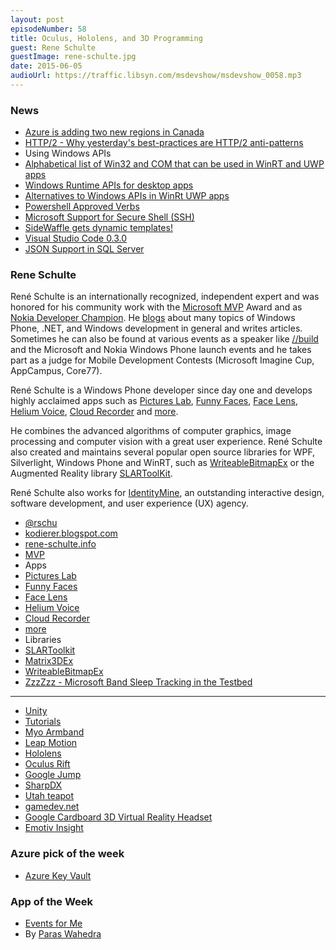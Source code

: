 ```yaml
---
layout: post
episodeNumber: 58
title: Oculus, Hololens, and 3D Programming
guest: Rene Schulte
guestImage: rene-schulte.jpg
date: 2015-06-05
audioUrl: https://traffic.libsyn.com/msdevshow/msdevshow_0058.mp3
---
```


### News

 - [Azure is adding two new regions in Canada](http://msdv.sh/1K9bokE)
 - [HTTP/2 - Why yesterday's best-practices are HTTP/2 anti-patterns](https://docs.google.com/presentation/d/1r7QXGYOLCh4fcUq0jDdDwKJWNqWK1o4xMtYpKZCJYjM/present?slide=id.p19)
 - Using Windows APIs
  - [Alphabetical list of Win32 and COM that can be used in WinRT and UWP apps](https://msdn.microsoft.com/en-us/library/windows/apps/dn424765.aspx)
  - [Windows Runtime APIs for desktop apps](https://msdn.microsoft.com/en-us/library/windows/desktop/dn554295%28v=vs.85%29.aspx)
  - [Alternatives to Windows APIs in WinRt UWP apps](https://msdn.microsoft.com/en-us/library/windows/apps/hh464945.aspx)
 - [Powershell Approved Verbs](https://msdn.microsoft.com/en-us/library/ms714428%28v=vs.85%29.aspx)
 - [Microsoft Support for Secure Shell (SSH)](http://blogs.msdn.com/b/powershell/archive/2015/06/03/looking-forward-microsoft-support-for-secure-shell-ssh.aspx)
 - [SideWaffle gets dynamic templates!](http://msdv.sh/1Q982mR)
 - [Visual Studio Code 0.3.0](https://code.visualstudio.com/Updates)
 - [JSON Support in SQL Server](http://www.infoq.com/news/2015/05/SQL-Server-JSON)

### Rene Schulte 

René Schulte is an internationally recognized, independent expert and
was honored for his community work with the [Microsoft MVP](http://mvp.microsoft.com/en-US/findanmvp/Pages/profile.aspx?MVPID=a045a803-b9e7-4bda-8209-648068e8b2ee)
Award and as [Nokia Developer Champion](https://www.developer.nokia.com/Profile/?u=teichgraf). He
[blogs](http://blog.rene-schulte.info/) about many topics of Windows Phone, .NET, and Windows development in general and writes articles. Sometimes he can also be found at various events as a speaker like
[//build](http://www.buildwindows.com/) and the Microsoft and Nokia Windows Phone launch events and he takes part as a judge for Mobile Development Contests (Microsoft Imagine Cup, AppCampus, Core77).

René Schulte is a Windows Phone developer since day one and develops highly acclaimed apps such as [Pictures Lab](http://bit.ly/PicLabWp), [Funny Faces](http://bit.ly/FunnyFacesWp7), [Face Lens](http://www.windowsphone.com/s?appid=69a2cb09-53e1-477e-a8d7-d3093cff287b), [Helium Voice](http://windowsphone.com/s?appid=da4c75d6-df50-e011-854c-00237de2db9e), [Cloud Recorder](http://bit.ly/CloudRecorderWp7) and [more](http://www.windowsphone.com/en-US/publishers/Schulte%20Software%20Development).

He combines the advanced algorithms of computer graphics, image processing and computer vision with a great user experience. René Schulte also created and maintains several popular open source libraries for WPF, Silverlight, Windows Phone and WinRT, such as [WriteableBitmapEx](http://writeablebitmapex.codeplex.com/) or the Augmented Reality library [SLARToolKit](http://slartoolkit.codeplex.com/).

René Schulte also works for [IdentityMine](http://www.identitymine.com/), an outstanding interactive
design, software development, and user experience (UX) agency.

 - [@rschu](https://twitter.com/rschu)
 - [kodierer.blogspot.com](http://kodierer.blogspot.com/)
 - [rene-schulte.info](http://rene-schulte.info/)
 - [MVP](http://mvp.microsoft.com/en-us/mvp/Rene%20Schulte-4028386)
 - Apps
  - [Pictures Lab](http://bit.ly/PicLabWp)
  - [Funny Faces](http://bit.ly/FunnyFacesWp7)
  - [Face Lens](http://www.windowsphone.com/s?appid=69a2cb09-53e1-477e-a8d7-d3093cff287b)
  - [Helium Voice](http://windowsphone.com/s?appid=da4c75d6-df50-e011-854c-00237de2db9e)
  - [Cloud Recorder](http://bit.ly/CloudRecorderWp7)
  - [more](http://www.windowsphone.com/en-US/publishers/Schulte%20Software%20Development)
 - Libraries
  - [SLARToolkit](http://slartoolkit.codeplex.com/)
  - [Matrix3DEx](http://matrix3dex.codeplex.com/)
  - [WriteableBitmapEx](http://writeablebitmapex.codeplex.com/)
 - [ZzzZzz - Microsoft Band Sleep Tracking in the Testbed](http://kodierer.blogspot.com/2015/05/zzzzzz-microsoft-band-sleep-tracking-in.html)

-------------

 - [Unity](http://unity3d.com/)
  - [Tutorials](http://unity3d.com/learn/tutorials/modules)
 - [Myo Armband](https://www.thalmic.com/myo/)
 - [Leap Motion](https://www.leapmotion.com/)
 - [Hololens](http://www.microsoft.com/microsoft-hololens/en-us)
 - [Oculus Rift](https://www.oculus.com/rift/)
 - [Google Jump](https://www.google.com/get/cardboard/jump/)
 - [SharpDX](http://sharpdx.org/)
 - [Utah teapot](http://en.wikipedia.org/wiki/Utah_teapot)
 - [gamedev.net](http://www.gamedev.net/page/index.html)
 - [Google Cardboard 3D Virtual Reality Headset](http://www.amazon.com/Cardboard-Smartphones-immersive-experience-Adjustable/dp/B00S6EIIPQ/)
 - [Emotiv Insight](http://emotiv.com/insight.php)
 
### Azure pick of the week

 - [Azure Key Vault](https://azure.microsoft.com/en-us/documentation/articles/key-vault-whatis/)

### App of the Week

 - [Events for Me](http://www.windowsphone.com/s?appid=3369a957-206a-4fd3-bdd4-3910e79553d7)
  - By [Paras Wahedra](https://twitter.com/ParasWadehra)